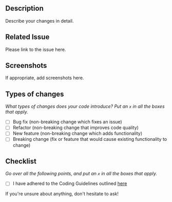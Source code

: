 ## Description

Describe your changes in detail.

## Related Issue

Please link to the issue here.

## Screenshots

If appropriate, add screenshots here.

## Types of changes

_What types of changes does your code introduce? Put an `x` in all the boxes that apply._

- [ ] Bug fix (non-breaking change which fixes an issue)
- [ ] Refactor (non-breaking change that improves code quality)
- [ ] New feature (non-breaking change which adds functionality)
- [ ] Breaking change (fix or feature that would cause existing functionality to change)

## Checklist

_Go over all the following points, and put an `x` in all the boxes that apply._

- [ ] I have adhered to the Coding Guidelines outlined [here](https://bitbucket.org/ux-jet2/jet2holidays-sitecore/src/master/CONTRIBUTING.md)

If you're unsure about anything, don't hesitate to ask!
